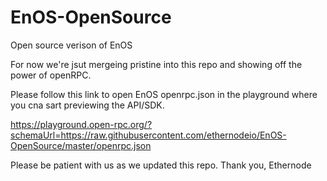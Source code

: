 # EnOS-OpenSource
Open source verison of EnOS

For now we're jsut mergeing pristine into this repo and showing off the power of openRPC.

Please follow this link to open EnOS openrpc.json in the playground where you cna sart previewing the API/SDK.

<a href="https://playground.open-rpc.org/?schemaUrl=https://raw.githubusercontent.com/ethernodeio/EnOS-OpenSource/master/openrpc.json" target=_blank>https://playground.open-rpc.org/?schemaUrl=https://raw.githubusercontent.com/ethernodeio/EnOS-OpenSource/master/openrpc.json</a>

Please be patient with us as we updated this repo.
Thank you,
Ethernode
